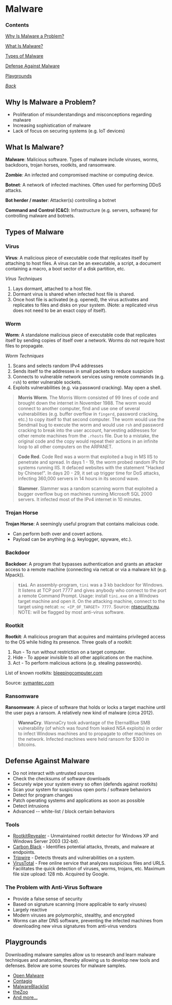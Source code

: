 # Malware

### Contents
[Why Is Malware a Problem?](#why-is-malware-a-problem)

[What Is Malware?](#what-is-malware)

[Types of Malware](#types-of-malware)

[Defense Against Malware](#defense-against-malware)

[Playgrounds](#playgrounds)

*[Back](../week6-malware#week-6---malware)*


## Why Is Malware a Problem?
- Proliferation of misunderstandings and misconceptions regarding malware
- Increasing sophistication of malware
- Lack of focus on securing systems (e.g. IoT devices)


## What Is Malware?
__Malware__: Malicious software. Types of malware include viruses, worms, 
backdoors, trojan horses, rootkits, and ransomware.

__Zombie__: An infected and compromised machine or computing device.

__Botnet__: A network of infected machines. Often used for performing DDoS
attacks.

__Bot herder / master__: Attacker(s) controlling a botnet

__Command and Control (C&C)__: Infrastructure (e.g. servers, software) for
controlling malware and botnets.


## Types of Malware

### Virus ###
__Virus__: A malicious piece of executable code that replicates itself by 
attaching to host files. A virus can be an executable, a script, a document 
containing a macro, a boot sector of a disk partition, etc.

*Virus Techniques*

1. Lays dormant, attached to a host file.
2. Dormant virus is shared when infected host file is shared.
3. Once host file is activated (e.g. opened), the virus activates and 
   replicates to files and disks on your system. (Note: a replicated virus
   does not need to be an exact copy of itself).

### Worm ###
__Worm__: A standalone malicious piece of executable code that replicates 
itself by sending copies of itself over a network. Worms do not require host 
files to propagate.

*Worm Techniques*

1. Scans and selects random IPv4 addresses
2. Sends itself to the addresses in small packets to reduce suspicion
3. Connects to vulnerable network services using remote commands (e.g.
   `rsh`) to enter vulnerable sockets.
4. Exploits vulnerabilities (e.g. via password cracking). May open a shell.

> __Morris Worm__. The Morris Worm consisted of 99 lines of code and brought
  down the internet in November 1988. The worm would connect to another
  computer, find and use one of several vulnerabilities (e.g. buffer overflow in
  `fingerd`, password cracking, etc.) to copy itself to that second computer.
  The worm would use the Sendmail bug to execute the worm and would use `rsh`
  and password cracking to break into the user account, harvesting addresses for
  other remote machines from the `.rhosts` file. Due to a mistake, the original
  code and the copy would repeat their actions in an infinite loop to all other
  computers on the ARPANET.

> __Code Red__. Code Red was a worm that exploited a bug in MS IIS to penetrate
  and spread. In days 1 - 19, the worm probed random IPs for systems running
  IIS. It defaced websites with the statement "Hacked by Chinese!". In days 20 -
  29, it set up trigger time for DoS attacks, infecting 360,000 servers in 14
  hours in its second wave.

> __Slammer__. Slammer was a random scanning worm that exploited a bugger
  overflow bug on machines running Microsoft SQL 2000 servers. It infected most
  of the IPv4 internet in 10 minutes.

###  Trojan Horse
__Trojan Horse__: A seemingly useful program that contains malicious code.
- Can perform both over and covert actions.
- Payload can be anything (e.g. keylogger, spyware, etc.).

### Backdoor
__Backdoor__: A program that bypasses authentication and grants an attacker
access to a remote machine (connecting via netcat or via a malware kit (e.g.
Mpack)).

> __`tini`__. An assembly-program, `tini` was a 3 kb backdoor for Windows. It
  listens at TCP port 7777 and gives anybody who connect to the port a remote
  Command Prompt. Usage: install `tini.exe` on a Windows target machine and open
  it. On the attacking machine, connect to the target using netcat: `nc
  <IP_OF_TARGET> 7777`. Source:
  [ntsecurity.nu](http://ntsecurity.nu/toolbox/tini/). NOTE: will be flagged by
  most anti-virus software.

### Rootkit
__Rootkit__: A malicious program that acquires and maintains privileged access
to the OS while hiding its presence. Three goals of a rootkit:
1. Run - To run without restriction on a target computer.
2. Hide - To appear invisible to all other applications on the machine.
3. Act - To perform malicious actions (e.g. stealing passwords).

List of known rootkits:
[bleepingcomputer.com](https://www.bleepingcomputer.com/startups/rootkits/)

Source:
[symantec.com](http://www.symantec.com/content/en/us/enterprise/media/security_response/whitepapers/rootkits.pdf)


### Ransomware
__Ransomware__: A piece of software that holds or locks a target machine until
the user pays a ransom. A relatively new kind of malware (circa 2012).

> __WannaCry__. WannaCry took advantage of the EternalBlue SMB vulnerability
  (of which was found from leaked NSA exploits) in order to infect Windows
  machines and to propagate to other machines on the network. Infected machines
  were held ransom for $300 in bitcoins.


## Defense Against Malware
- Do not interact with untrusted sources
- Check the checksums of software downloads
- Securely wipe your system every so often (defends against rootkits)
- Scan your system for suspicious open ports / software behaviors
- Detect for program changes
- Patch operating systems and applications as soon as possible
- Detect intrusions
- Advanced -- white-list / block certain behaviors

### Tools
- [RootkitRevealer](https://docs.microsoft.com/en-us/sysinternals/downloads/rootkit-revealer) - Unmaintained rootkit detector for Windows XP and Windows Server 
2003 (32-bit).
- [Carbon Black](https://www.carbonblack.com/) - Identifies potential attacks,
  threats, and malware at endpoints.
- [Tripwire](https://www.tripwire.com/) - Detects threats and vulnerabilities 
on a system.
- [VirusTotal](https://www.virustotal.com/) - Free online service that analyzes
  suspicious files and URLS. Facilitates the quick detection of viruses, worms,
  trojans, etc. Maximum file size upload: 128 mb. Acquired by Google.

### The Problem with Anti-Virus Software
- Provide a false sense of security
- Based on signature scanning (more applicable to early viruses)
- Largely reactive
- Modern viruses are polymorphic, stealthy, and encrypted
- Worms can alter DNS software, preventing the infected machines from
  downloading new virus signatures from anti-virus vendors

## Playgrounds
Downloading malware samples allow us to research and learn malware techniques 
and anatomies, thereby allowing us to develop new tools and defenses. Below 
are some sources for malware samples.

- [Open Malware](http://openmalware.org/)
- [Contagio](https://contagiodump.blogspot.com/)
- [MalwareBlacklist](http://www.malwareblacklist.com/showMDL.php)
- [theZoo](https://github.com/ytisf/theZoo)
- [And more...](https://zeltser.com/malware-sample-sources/)

